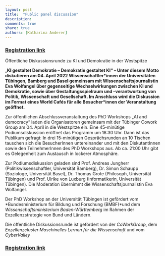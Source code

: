 ```yaml
---
layout: post
title:  "Public panel discussion"
description: 
comments: true
share: true
authors: [Katharina Anderer]
---
```




### [Registration link](https://www.coworkgroup.de/wir/events/event-details?tx_sfeventmgt_pievent%5Baction%5D=detail&tx_sfeventmgt_pievent%5Bcontroller%5D=Event&tx_sfeventmgt_pievent%5Bevent%5D=209&cHash=96bef29bd931ef141bd7f1c94540d9b7)



Öffentliche Diskussionsrunde zu KI und Demokratie in der Westspitze

„**KI gestaltet Demokratie – Demokratie gestaltet KI“ – Unter diesem Motto diskutieren am 04. April 2022 Wissenschaftler\*innen der Universitäten Tübingen, Bamberg und Basel gemeinsam mit Wissenschaftsjournalistin Eva Wolfangel über gegenseitige Wechselwirkungen zwischen KI und Demokratie, sowie über Gestaltungsspielraum und –verantwortung von Politik, Wissenschaft und Gesellschaft. Im Anschluss wird die Diskussion im Format eines World Cafés für alle Besucher\*innen der Veranstaltung geöffnet.**

Zur öffentlichen Abschlussveranstaltung des PhD Workshops „AI and democracy“ laden die Organisatoren gemeinsam mit der Tübinger Cowork Group am 04. April in die Westspitze ein. Eine 45-minütige Podiumsdiskussion eröffnet das Programm um 18:30 Uhr. Dann ist das Publikum gefragt: In drei 15-minütigen Gesprächsrunden an 10 Tischen tauschen sich die BesucherInnen untereinander und mit den DiskutantInnen sowie den TeilnehmerInnen des PhD Workshops aus. Ab ca. 21:00 Uhr gibt es Gelegenheit zum Austausch in lockerer Atmosphäre.

Zur Podiumsdiskussion geladen sind Prof. Andreas Jungherr (Politikwissenschaftler, Universität Bamberg), Dr. Simon Schaupp (Soziologe, Universität Basel), Dr. Thomas Grote (Philosoph,  Universität Tübingen) und Prof. Ulrike von Luxburg (Informatikerin, Universität Tübingen). Die Moderation übernimmt die Wissenschaftsjournalistin Eva Wolfangel. 

Der PhD Workshop an der Universität Tübingen ist gefördert vom *Bundesministerium für Bildung und Forschung (BMBF)*und dem *Wissenschaftsministerium Baden-Württemberg* im Rahmen der Exzellenzstrategie von Bund und Ländern.

Die öffentliche Diskussionsrunde ist gefördert von der *CoWorkGroup*, dem *Exzellenzcluster Maschinelles Lernen für die Wissenschaft* und vom *CyberValley*



### [Registration link](https://www.coworkgroup.de/wir/events/event-details?tx_sfeventmgt_pievent%5Baction%5D=detail&tx_sfeventmgt_pievent%5Bcontroller%5D=Event&tx_sfeventmgt_pievent%5Bevent%5D=209&cHash=96bef29bd931ef141bd7f1c94540d9b7)


